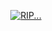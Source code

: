 <!--START_SECTION:waka-->
<!--END_SECTION:waka-->

<p align="center">
  <a href="https://lirulya.github.io" title="Lirulya's Website">
    <img src="https://lanyard.cnrad.dev/api/1114315217640362107?theme=dark&idleMessage=Probably%20doing%20something%20else...%20with%20Rimuru%20or%20BF/GF" alt="RIP...">
  </a>
</p>
